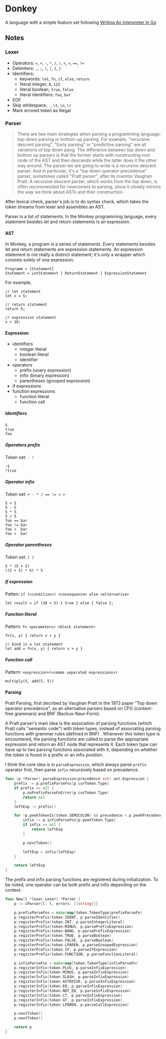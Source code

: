 # Donkey

A language with a simple feature set following [Writing An Interpreter In Go](https://interpreterbook.com/)

## Notes

### Lexer

+ Operators: `=`, `+`, `-`, `*`, `/`, `!`, `<`, `>`, `==`, `!=`
+ Delimiters: `,`, `;`, `(`, `)`, `{`, `}`
+ Identifiers:
  - keywords: `let`, `fn`, `if`, `else`, `return`
  - literal integer, `0`, `123`
  - literal boolean, `true`, `false`
  - literal identifiers: `foo`, `bar`
+ EOF
+ Skip whitespace, ` `, `\t`, `\n`, `\r`
+ Mark errored token as Illegal

### Parser

> There are two main strategies when parsing a programming language: top-down parsing or bottom-up parsing. For example, "recursive descent parsing", "Early parsing" or "predictive parsing" are all variations of top down pang. The difference between top down and bottom up parsers is that the former starts with constructing root node of the AST and then descends while the latter does it the other way around.
The parser we are going to write is a recursive descent parser. And in particular, it's a "top down operator precedence" parser, sometimes called "Pratt parser", after its inventor Vaughan Pratt. A recursive descent parser, which works from the top down, is often recommended for newcomers to parsing, since it closely mirrors the way we think about ASTs and their construction.

After lexical check, parser's job is to do syntax check, which takes the token streams from lexer and assembles an AST.

Parser is a list of statements. In the Monkey programming language, every statement besides let and return statements is an expression.

#### AST

In Monkey, a program is a series of statements. Every statements besides let and return statements are expression statements.
An expression statement is not really a distinct statement; it's only a wrapper which consists solely of one expression.

```
Programm = [Statement]
Statement = LetStatement | ReturnStatement | ExpressionStatement
```

For example,

```
// let statement
let x = 5;

// return statement
return 5;

// expression statement
x + 10;
```

#### Expression

+ identifiers
  - integer literal
  - boolean literal
  - identifier
+ operators
  - prefix (unary expression)
  - infix (binary expression)
  - parentheses (grouped expression)
+ if expressions
+ function expressions
  - function literal
  - function call

##### Identifiers

```
5
true
foo
```

##### Operators prefix

Token set: `- !`

```
-5
!true
```

##### Operator infix

Token set: `+ - * / == != < >`

```
5 + 5
5 - 5
5 * 5
5 / 5
foo == bar
foo != bar
foo <  bar
foo >  bar
```

##### Operator parentheses

Token set: `( )`

```
5 * (5 + 5)
((5 + 5) * 5) * 5
```

##### If expression

Patten: `if (<condition>) <consequence> else <alternative>`


```
let result = if (10 > 5) { true } else { false };
```


##### Function literal

Pattern: `fn <parameters> <block statement>`

```
fn(x, y) { return x + y }

// bind in a let statement
let add = fn(x, y) { return x + y }
```

##### Function call

Pattern: `<expression>(<comma separated expressions>)`

```
multiply(5, add(5, 5))
```

#### Parsing

Pratt Parsing, first decribed by Vaughan Pratt in the 1973 paper "Top down
operator precedence", as an alternative parsers based on CFG
(context-free grammars) and BNF (Backus-Naur-Form).

A Pratt parser's main idea is the association of parsing functions (which Pratt
calls "semantic code") with token types, instead of associating parsing functions
with grammar rules (defined in BNF)
. Whenever this token type is encountered, the parsing functions are called to
parse the appropriate expression and return an AST node that represents it.
Each token type can have up to two parsing functions associated with it,
depending on whether the token is found in a prefix or an infix position.

I think the core idea is in `parseExpression`, which always parse `prefix` operator first, then parse `infix` recursively based on precedence.

```go
func (p *Parser) parseExpression(precedence int) ast.Expression {
	prefix := p.prefixParseFns[p.curToken.Type]
	if prefix == nil {
		p.noPrefixParseFnError(p.curToken.Type)
		return nil
	}
	leftExp := prefix()

	for !p.peekTokenIs(token.SEMICOLON) && precedence < p.peekPrecedence() {
		infix := p.infixParseFns[p.peekToken.Type]
		if infix == nil {
			return leftExp
		}

		p.nextToken()

		leftExp = infix(leftExp)
	}

	return leftExp
}
```

The prefix and infix parsing functions are registered during initialization. To be noted, one operator can be both prefix and infix depending on the context.

```go
func New(l *lexer.Lexer) *Parser {
	p := &Parser{l: l, errors: []string{}}

	p.prefixParseFns = make(map[token.TokenType]prefixParseFn)
	p.registerPrefix(token.IDENT, p.parseIdentifier)
	p.registerPrefix(token.INT, p.parseIntegerLiteral)
	p.registerPrefix(token.MINUS, p.parsePrefixExpression)
	p.registerPrefix(token.BANG, p.parsePrefixExpression)
	p.registerPrefix(token.TRUE, p.parseBoolean)
	p.registerPrefix(token.FALSE, p.parseBoolean)
	p.registerPrefix(token.LPAREN, p.parseGroupedExpression)
	p.registerPrefix(token.IF, p.parseIfExpression)
	p.registerPrefix(token.FUNCTION, p.parseFunctionLiteral)

	p.infixParseFns = make(map[token.TokenType]infixParseFn)
	p.registerInfix(token.PLUS, p.parseInfixExpression)
	p.registerInfix(token.MINUS, p.parseInfixExpression)
	p.registerInfix(token.SLASH, p.parseInfixExpression)
	p.registerInfix(token.ASTERISK, p.parseInfixExpression)
	p.registerInfix(token.EQ, p.parseInfixExpression)
	p.registerInfix(token.NOT_EQ, p.parseInfixExpression)
	p.registerInfix(token.LT, p.parseInfixExpression)
	p.registerInfix(token.GT, p.parseInfixExpression)
	p.registerInfix(token.LPAREN, p.parseCallExpression)

	p.nextToken()
	p.nextToken()

	return p
}
```
